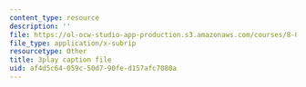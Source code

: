```yaml
---
content_type: resource
description: ''
file: https://ol-ocw-studio-app-production.s3.amazonaws.com/courses/8-01sc-classical-mechanics-fall-2016/af4d5c64059c50d790fed157afc7080a_YLDRzy8Dcgo.vtt
file_type: application/x-subrip
resourcetype: Other
title: 3play caption file
uid: af4d5c64-059c-50d7-90fe-d157afc7080a
---
```

